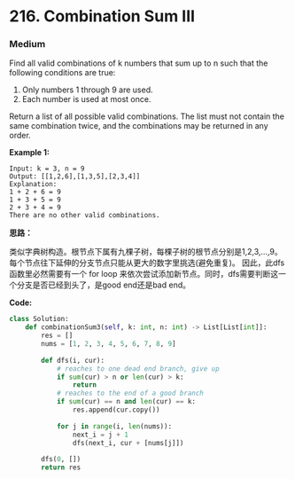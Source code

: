 # 216. Combination Sum III
### Medium

Find all valid combinations of k numbers that sum up to n such that the following conditions are true:

1. Only numbers 1 through 9 are used.
2. Each number is used at most once.

Return a list of all possible valid combinations. The list must not contain the same combination twice, and the combinations may be returned in any order.

**Example 1:**
```
Input: k = 3, n = 9
Output: [[1,2,6],[1,3,5],[2,3,4]]
Explanation:
1 + 2 + 6 = 9
1 + 3 + 5 = 9
2 + 3 + 4 = 9
There are no other valid combinations.
```

**思路：**

类似字典树构造。根节点下属有九棵子树，每棵子树的根节点分别是1,2,3,...,9。每个节点往下延伸的分支节点只能从更大的数字里挑选(避免重复)。
因此，此dfs函数里必然需要有一个 for loop 来依次尝试添加新节点。同时，dfs需要判断这一个分支是否已经到头了，是good end还是bad end。

**Code:**
```python
class Solution:
    def combinationSum3(self, k: int, n: int) -> List[List[int]]:
        res = []
        nums = [1, 2, 3, 4, 5, 6, 7, 8, 9]
        
        def dfs(i, cur):
            # reaches to one dead end branch, give up
            if sum(cur) > n or len(cur) > k:
                return
            # reaches to the end of a good branch
            if sum(cur) == n and len(cur) == k:
                res.append(cur.copy())
            
            for j in range(i, len(nums)):
                next_i = j + 1
                dfs(next_i, cur + [nums[j]])
            
        dfs(0, [])
        return res
```
